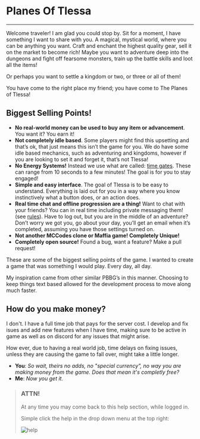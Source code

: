 # Planes Of Tlessa
------------------

Welcome traveler! I am glad you could stop by. Sit for a moment, I have something I want to
share with you. A magical, mystical world, where you can be anything you want. Craft and enchant the highest quality gear, sell it on the market to become rich!
Maybe you want to adventure deep into the dungeons and fight off fearsome monsters, train up the battle skills and loot all the items!

Or perhaps you want to settle a kingdom or two, or three or all of them!

You have come to the right place my friend; you have come to The Planes of Tlessa!

## Biggest Selling Points!

-	**No real-world money can be used to buy any item or advancement**. You want it? You earn it!
-	**Not completely idle based**. Some players might find this upsetting and that’s ok, that just means this isn’t the game for you. We do have some idle based mechanics, such as adventuring and kingdoms, however if you are looking to set it and forget it, that’s not Tlessa!
-	**No Energy Systems!** Instead we use what are called: [time gates](/information/time-gates). These can range from 10 seconds to a few minutes! The goal is for you to stay engaged!
-	**Simple and easy interface**. The goal of Tlessa is to be easy to understand. Everything is laid out for you in a way where you know instinctively what a button does, or an action does.
-	**Real time chat and offline progression are a thing!** Want to chat with your friends? You can in real time including private messaging them! (see [rules](/information/rules)). Have to log out, but you are in the middle of an adventure? Don’t worry we got you, go about your day, you’ll get an email when it’s completed, assuming you have those settings turned on.
-	**Not another MCCodes clone or Maffia game! Completely Unique!**
-	**Completely open source!** Found a bug, want a feature? Make a pull request!

These are some of the biggest selling points of the game. I wanted to create a game that was something I would play. Every day, all day. 

My inspiration came from other similar PBBG’s in this manner. Choosing to keep things text based allowed for the development process to move along much faster.

## How do you make money?

I don't. I have a full time job that pays for the server cost. I develop and fix isues and add new features when I have time, making sure to be active in game as well as on discord for any issues that might arise.

How ever, due to having a real world job, time delays on fixing issues, unless they are causing the game to fall over, might take a little longer.

- **You**: *So wait, theirs no adds, no "special currency", no way you are making money from the game. Does that mean it's completly free?*
- **Me**: *Now you get it.*

> ### ATTN!
>
> At any time you may come back to this help section, while logged in.
>
> Simple click the help in the drop down menu at the top right:
>
> ![help](/storage/info/home/images/help.png)
